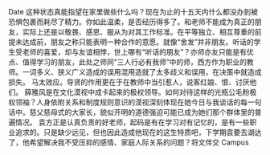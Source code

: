 Date 这种状态真能指望在家里做些什么吗？现在为止的十五天内什么都没办到被恐惧包裹而耗尽了精力。你如此温柔，是否经历得多了。和老师不能成为真正的朋友，实际上还是以敬畏、感恩、服从为对其工作标准。在平等独立、相互尊重的前提未达成前，朋友之称只能表明一种合作的意愿。就像“舍发”并非朋友。听话的学生受老师的喜爱，却与友谊相悖，世上哪有“听话的朋友”？亦师亦友只能是有优点、值得学习的朋友，此处之师同“三人行必有我师”中的师，西方作为职业的教师。一词多义、狭义广义造成的误用混用造就了太多歧义和误用，在决策中就造成损失。 马太效应。导贤的作用更在于在教师中当引惹人，说客红娘、恨、讨厌他们。 薛雅风是在文化漠视中成卡起来的极权领导。如何对待这样的光瓶公毛粉极权领袖？人身依附关系和制度规则意识的漠视深刻体现在她今日与我谈话的每一句话中。慈父慈母式的大家长，貌似开明的道德强迫可能已成为她们那个群体里的普遍情况。 袁方正是认真负责的好老师，起码是有在学习对有记忆的，是有一些职业追求的。只是缺少远见，但也因此造成他现在的这生特质吧，下学期袁要去湖达了，他希望解决我不受压抑的感情、家庭人际关系的问题？将文伴交 Campus
